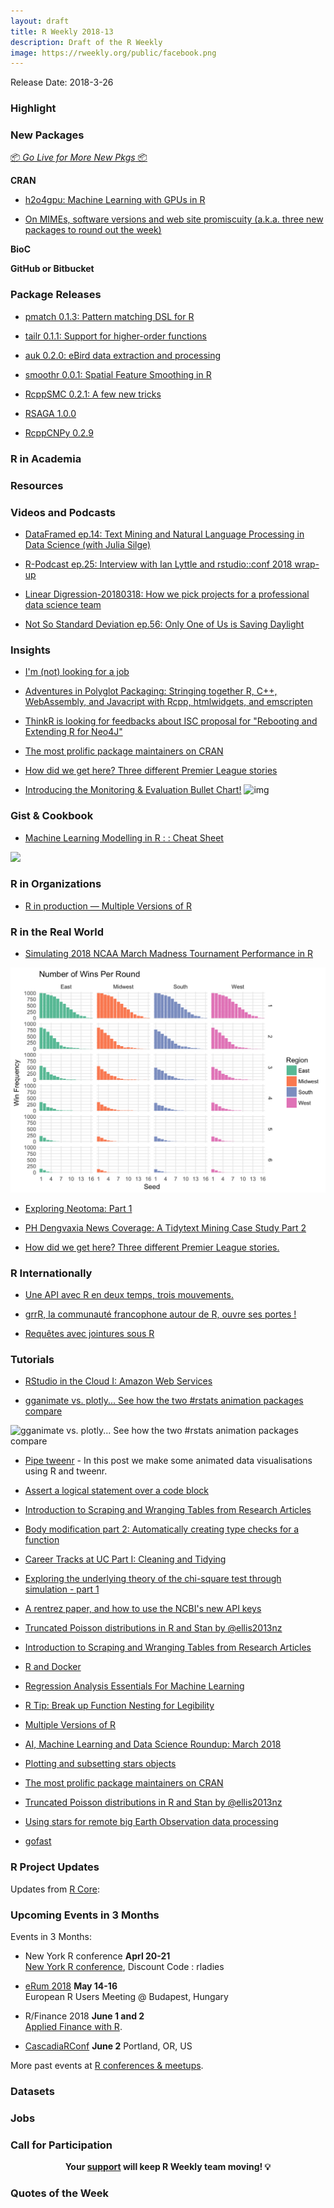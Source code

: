 ```yaml
---
layout: draft
title: R Weekly 2018-13
description: Draft of the R Weekly
image: https://rweekly.org/public/facebook.png
---
```


Release Date: 2018-3-26

###  Highlight



###  New Packages

<p class="added-hostname"><a href="https://rweekly.org/live" target="_blank" class="externalLink">📦 <i>Go Live for More New Pkgs</i> 📦</a></p>

**CRAN**

* [h2o4gpu: Machine Learning with GPUs in R](https://CRAN.R-project.org/package=h2o4gpu)

+ [On MIMEs, software versions and web site promiscuity (a.k.a. three new packages to round out the week)](https://rud.is/b/2018/03/23/on-mimes-software-versions-and-web-site-promiscuity-a-k-a-three-new-packages-to-round-out-the-week/)

**BioC**


**GitHub or Bitbucket**



### Package Releases

+ [pmatch 0.1.3: Pattern matching DSL for R](https://mailund.github.io/r-programmer-blog/2018/03/22/pmatch-0-1-3/)

+ [tailr 0.1.1: Support for higher-order functions](https://mailund.github.io/r-programmer-blog/2018/03/17/tailr-v0.1.1/)


+ [auk 0.2.0: eBird data extraction and processing](https://cornelllabofornithology.github.io/auk/)

+ [smoothr 0.0.1: Spatial Feature Smoothing in R](http://strimas.com/smoothr/)

+ [RcppSMC 0.2.1: A few new tricks](http://dirk.eddelbuettel.com/blog/2018/03/18#rcppsmc_0.2.1)

+ [RSAGA 1.0.0](http://r-spatial.org//r/2018/03/20/RSAGA-1.0.0.html)

+ [RcppCNPy 0.2.9](http://dirk.eddelbuettel.com/blog/2018/03/22#rcppcnpy_0.2.9)

###  R in Academia




###  Resources



###  Videos and Podcasts

+ [DataFramed ep.14: Text Mining and Natural Language Processing in Data Science (with Julia Silge)](https://www.datacamp.com/community/podcast/text-mining-nlproc)

+ [R-Podcast ep.25: Interview with Ian Lyttle and rstudio::conf 2018 wrap-up](https://r-podcast.org/episode/025-rstudioconf-ian-lyttle/)

+ [Linear Digression-20180318: How we pick projects for a professional data science team](http://lineardigressions.com/)

+ [Not So Standard Deviation ep.56: Only One of Us is Saving Daylight](http://nssdeviations.com/56-only-one-of-us-is-saving-daylight)

### Insights

+ [I'm (not) looking for a job](https://purrple.cat/blog/2018/03/22/i-m-not-looking-for-a-job/)

+ [Adventures in Polyglot Packaging: Stringing together R, C++, WebAssembly, and Javacript with Rcpp, htmlwidgets, and emscripten](https://noamross.github.io/wassa/inst/doc/adventures-in-webassembly.html)

+ [ThinkR is looking for feedbacks about ISC proposal for "Rebooting and Extending R for Neo4J"](https://github.com/ThinkR-open/isc-proposal)

+ [The most prolific package maintainers on CRAN](http://blog.revolutionanalytics.com/2018/03/the-most-prolific-package-maintainers-on-cran.html)

+ [How did we get here? Three different Premier League stories](https://austinwehrwein.com/post/epltimeline/)

+ [Introducing the Monitoring & Evaluation Bullet Chart!](http://www.acdivoca.org/2018/03/introducing-the-monitoring-and-evaluation-bullet-chart/)
![img](https://i.imgur.com/8FrfaRW.png)

### Gist & Cookbook

+ [Machine Learning Modelling in R : : Cheat Sheet](http://www.thertrader.com/2018/03/22/machine-learning-modelling-in-r-cheat-sheet/)

![](http://www.thertrader.com/wp-content/uploads/2018/03/Picture3-300x223.jpg)

###  R in Organizations

+ [R in production — Multiple Versions of R](https://rviews.rstudio.com/2018/03/21/multiple-versions-of-r/)


### R in the Real World

+ [Simulating 2018 NCAA March Madness Tournament Performance in R](https://mattkmiecik.com/post-Simulating-2018-NCAA-March-Madness-Tournament-Performance-in-R.html)

![NCAA March](https://github.com/mkmiecik14/mkmiecik14.github.io/blob/master/post-Simulating-2018-NCAA-March-Madness-Tournament-Performance-in-R_files/figure-html/unnamed-chunk-8-1.png?raw=true)

+ [Exploring Neotoma: Part 1](https://cabinetofcuriosity.github.io/cabinetofcuriosity_site/retrieving-summary-neotoma/)

+ [PH Dengvaxia News Coverage: A Tidytext Mining Case Study Part 2](https://brennonborbon.wordpress.com/2018/03/17/ph-dengvaxia-news-coverage-a-tidytext-mining-case-study-in-r-part-2/)

+ [How did we get here? Three different Premier League stories.](https://austinwehrwein.com/post/epltimeline/)

### R Internationally

+ [Une API avec R en deux temps, trois mouvements.](https://thinkr.fr/api-r-deux-temps-trois-mouvements/)

+ [grrR, la communauté francophone autour de R, ouvre ses portes !](http://frama.link/r-grrr)

+ [Requêtes avec jointures sous R](https://tutoriels-data-mining.blogspot.fr/2018/03/requetes-avec-jointures-sous-r.html)

###  Tutorials

+ [RStudio in the Cloud I: Amazon Web Services](http://strimas.com/r/rstudio-cloud-1/)

+ [gganimate vs. plotly... See how the two #rstats animation packages compare](https://www.brucemeng.ca/post/animations-in-r/)

![gganimate vs. plotly... See how the two #rstats animation packages compare](https://www.brucemeng.ca/img/gganimate.gif)

+ [Pipe tweenr](http://lenkiefer.com/2018/03/18/pipe-tweenr/) - In this post we make some animated data visualisations using R and tweenr.

+ [Assert a logical statement over a code block](https://coolbutuseless.bitbucket.io/2018/03/22/assert-condition-over-a-code-block/)

+ [Introduction to Scraping and Wranging Tables from Research Articles](http://research.libd.org/rstatsclub/2018/03/19/introduction-to-scraping-and-wranging-tables-from-research-articles/#.WrS3N8jjLOQ)

+ [Body modification part 2: Automatically creating type checks for a function](https://coolbutuseless.bitbucket.io/2018/03/18/body-modification-part-2-automatically-creating-type-checks-for-a-function/)

+ [Career Tracks at UC Part I: Cleaning and Tidying](https://daranzolin.github.io//articles/2018-03/careertracksi)

+ [Exploring the underlying theory of the chi-square test through simulation - part 1](https://www.rdatagen.net/post/a-little-intuition-and-simulation-behind-the-chi-square-test-of-independence/)

+ [A rentrez paper, and how to use the NCBI's new API keys](https://ropensci.org/blog/2018/03/20/rentrez-paper/)

+ [Truncated Poisson distributions in R and Stan by @ellis2013nz](http://ellisp.github.io/blog/2018/03/20/truncated-poisson)

+ [Introduction to Scraping and Wranging Tables from Research Articles](http://research.libd.org/rstatsclub/2018/03/19/introduction-to-scraping-and-wranging-tables-from-research-articles/)

+ [R and Docker](http://blog.revolutionanalytics.com/2018/03/r-and-docker.html)

+ [Regression Analysis Essentials For Machine Learning](http://www.sthda.com/english/wiki/regression-analysis-essentials-for-machine-learning)

+ [R Tip: Break up Function Nesting for Legibility](http://www.win-vector.com/blog/2018/03/r-tip-break-up-function-nesting-for-legibility/)

+ [Multiple Versions of R](https://rviews.rstudio.com/2018/03/21/multiple-versions-of-r/)

+ [AI, Machine Learning and Data Science Roundup: March 2018](http://blog.revolutionanalytics.com/2018/03/aimlds-roundup-march-2018.html)

+ [Plotting and subsetting stars objects](http://r-spatial.org//r/2018/03/22/stars2.html)

+ [The most prolific package maintainers on CRAN](http://blog.revolutionanalytics.com/2018/03/the-most-prolific-package-maintainers-on-cran.html)

+ [Truncated Poisson distributions in R and Stan by @ellis2013nz](https://freerangestats.info/blog/2018/03/20/truncated-poisson)

+ [Using stars for remote big Earth Observation data processing](http://r-spatial.org//r/2018/03/23/stars3.html)

+ [gofast](https://purrple.cat/blog/2018/03/23/gofast/)

<!--<div class="post-more-begin"></div><div class="post-more-end"></div>-->

###  R Project Updates

Updates from [R Core](http://developer.r-project.org/blosxom.cgi/R-devel/NEWS):



###  Upcoming Events in 3 Months

Events in 3 Months:

+ New York R conference **Aprl 20-21** <br />
[New York R conference](https://www.rstats.nyc/), Discount Code : rladies

+ [eRum 2018](http://2018.erum.io) **May 14-16** <br />
European R Users Meeting @ Budapest, Hungary

+ R/Finance 2018 **June 1 and 2** <br />
[Applied Finance with R](http://www.rinfinance.com).

+ [CascadiaRConf](https://cascadiarconf.com/) **June 2**
Portland, OR, US

<!--
+ [7eme Rencontres R](https://r2018-rennes.sciencesconf.org/)  **July 5 & 6** <br />
Rennes - Agrocampus

+ [useR! 2018](https://user2018.r-project.org/) **July 10** <br />
The annual useR! conference is the main meeting of the international R user and developer community.

+ [LatinR 2018](http://latin-r.com/) **Sept 4-5** <br />
Buenos Aires, Argentina. -->

More past events at [R conferences & meetups](https://conf.rweekly.org).

### Datasets




### Jobs




###  Call for Participation



<p class="hide-support added-hostname support-rweekly" style="text-align: center;font-weight: bold;">Your <a class="non-visited externalLink" href="https://www.patreon.com/rweekly" onclick="pas(this)">support</a> will keep R Weekly team moving! 💡</p>

###  Quotes of the Week

